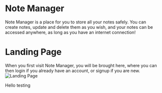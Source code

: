 # Note Manager
Note Manager is a place for you to store all your notes safely. You can create notes, update and delete them as you wish, and your notes can be accessed anywhere, as long as you have an internet connection!

# Landing Page
When you first visit Note Manager, you will be brought here, where you can then login if you already have an account, or signup if you are new.
![Landing Page](https://drive.google.com/file/d/1n2nDmnR3W0ABlDtbUSpTbV_ELnEGBQBv/view?usp=drive_link)

Hello testing

